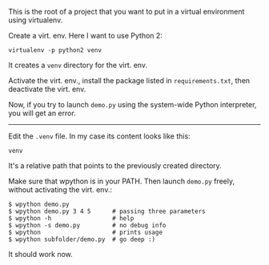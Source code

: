 This is the root of a project that you want to put
in a virtual environment using virtualenv.

Create a virt. env. Here I want to use Python 2:

    virtualenv -p python2 venv

It creates a `venv` directory for the virt. env.

Activate the virt. env., install the package listed in `requirements.txt`,
then deactivate the virt. env.

Now, if you try to launch `demo.py` using the system-wide Python interpreter,
you will get an error.

----------

Edit the `.venv` file. In my case its content looks like this:

    venv

It's a relative path that points to the previously created directory.

Make sure that wpython is in your PATH. Then launch `demo.py` freely,
without activating the virt. env.:

    $ wpython demo.py
    $ wpython demo.py 3 4 5      # passing three parameters
    $ wpython -h                 # help
    $ wpython -s demo.py         # no debug info
    $ wpython                    # prints usage
    $ wpython subfolder/demo.py  # go deep :)

It should work now.

